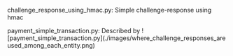 challenge_response_using_hmac.py: Simple challenge-response using hmac

payment_simple_transaction.py: Described by 
![payment_simple_transaction.py](./images/where_challenge_responses_are used_among_each_entity.png)
